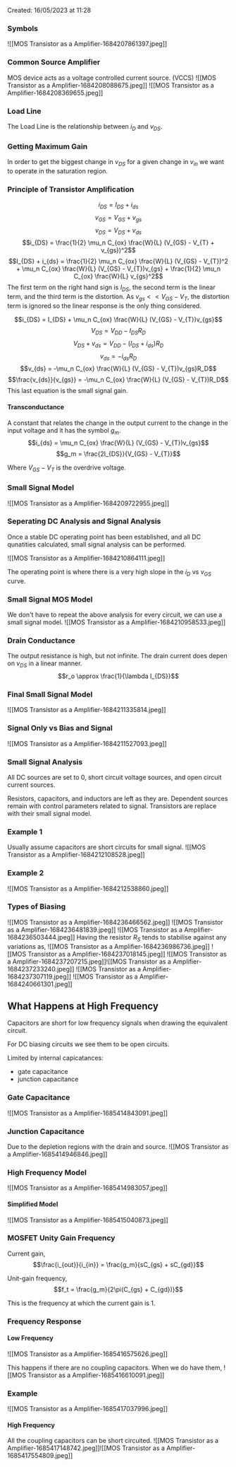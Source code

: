 Created: 16/05/2023 at 11:28
### Symbols
![[MOS Transistor as a Amplifier-1684207861397.jpeg]]

### Common Source Amplifier
MOS device acts as a voltage controlled current source. (VCCS)
![[MOS Transistor as a Amplifier-1684208088675.jpeg]]
![[MOS Transistor as a Amplifier-1684208369655.jpeg]]

### Load Line
The Load Line is the relationship between $i_D$ and $v_{DS}$.

### Getting Maximum Gain
In order to get the biggest change in $v_{DS}$ for a given change in $v_{in}$ we want to operate in the saturation region.

### Principle of Transistor Amplification
$$i_{DS} = I_{DS} + i_{ds}$$
$$v_{GS} = V_{GS} + v_{gs}$$
$$v_{DS} = V_{DS} + v_{ds}$$
$$i_{DS} = \frac{1}{2} \mu_n C_{ox} \frac{W}{L} (V_{GS} - V_{T} + v_{gs})^2$$
$$I_{DS} + i_{ds} = \frac{1}{2} \mu_n C_{ox} \frac{W}{L} (V_{GS} - V_{T})^2 + \mu_n C_{ox} \frac{W}{L} (V_{GS} - V_{T})v_{gs} + \frac{1}{2} \mu_n C_{ox} \frac{W}{L} v_{gs}^2$$
The first term on the right hand sign is $I_{DS}$, the second term is the linear term, and the third term is the distortion.
As $v_{gs} << V_{GS} - V_{T}$, the distortion term is ignored so the linear response is the only thing considered.

$$i_{DS} = I_{DS} + \mu_n C_{ox} \frac{W}{L} (V_{GS} - V_{T})v_{gs}$$
$$V_{DS} = V_{DD} - I_{DS}R_D$$
$$V_{DS} + v_{ds} = V_{DD} - (I_{DS} + i_{ds})R_D$$
$$v_{ds} = -i_{ds}R_D$$
$$v_{ds} = -\mu_n C_{ox} \frac{W}{L} (V_{GS} - V_{T})v_{gs}R_D$$
$$\frac{v_{ds}}{v_{gs}} = -\mu_n C_{ox} \frac{W}{L} (V_{GS} - V_{T})R_D$$
This last equation is the small signal gain.

#### Transconductance
A constant that relates the change in the output current to the change in the input voltage and it has the symbol $g_m$.
$$i_{ds} = \mu_n C_{ox} \frac{W}{L} (V_{GS} - V_{T})v_{gs}$$
$$g_m = \frac{2I_{DS}}{V_{GS} - V_{T}}$$

Where $V_{GS} - V_{T}$ is the overdrive voltage.

### Small Signal Model
![[MOS Transistor as a Amplifier-1684209722955.jpeg]]

### Seperating DC Analysis and Signal Analysis
Once a stable DC operating point has been established, and all DC qunatities calculated, small signal analysis can be performed.

![[MOS Transistor as a Amplifier-1684210864111.jpeg]]

The operating point is where there is a very high slope in the $i_D$ vs $v_{GS}$ curve.

### Small Signal MOS Model
We don't have to repeat the above analysis for every circuit, we can use a small signal model.
![[MOS Transistor as a Amplifier-1684210958533.jpeg]]

### Drain Conductance
The output resistance is high, but not infinite. The drain current does depen on $v_{DS}$ in a linear manner.
$$r_o \approx \frac{1}{\lambda I_{DS}}$$

### Final Small Signal Model
![[MOS Transistor as a Amplifier-1684211335814.jpeg]]

### Signal Only vs Bias and Signal
![[MOS Transistor as a Amplifier-1684211527093.jpeg]]

### Small Signal Analysis
All DC sources are set to 0, short circuit voltage sources, and open circuit current sources.

Resistors, capacitors, and inductors are left as they are.
Dependent sources remain with control parameters related to signal.
Transistors are replace with their small signal model.

### Example 1
Usually assume capacitors are short circuits for small signal.
![[MOS Transistor as a Amplifier-1684212108528.jpeg]]

### Example 2
![[MOS Transistor as a Amplifier-1684212538860.jpeg]]

### Types of Biasing
![[MOS Transistor as a Amplifier-1684236466562.jpeg]]
![[MOS Transistor as a Amplifier-1684236481839.jpeg]]
![[MOS Transistor as a Amplifier-1684236503444.jpeg]]
Having the resistor $R_S$ tends to stabilise against any variations as,
![[MOS Transistor as a Amplifier-1684236986736.jpeg]]
![[MOS Transistor as a Amplifier-1684237018145.jpeg]]
![[MOS Transistor as a Amplifier-1684237207215.jpeg]]![[MOS Transistor as a Amplifier-1684237233240.jpeg]]
![[MOS Transistor as a Amplifier-1684237307119.jpeg]]
![[MOS Transistor as a Amplifier-1684240661301.jpeg]]

## What Happens at High Frequency
Capacitors are short for low frequency signals when drawing the equivalent circuit.

For DC biasing circuits we see them to be open circuits.

Limited by internal capicatances:
- gate capacitance
- junction capacitance

### Gate Capacitance
![[MOS Transistor as a Amplifier-1685414843091.jpeg]]

### Junction Capacitance
Due to the depletion regions with the drain and source.
![[MOS Transistor as a Amplifier-1685414946846.jpeg]]

### High Frequency Model
![[MOS Transistor as a Amplifier-1685414983057.jpeg]]

#### Simplified Model
![[MOS Transistor as a Amplifier-1685415040873.jpeg]]

### MOSFET Unity Gain Frequency
Current gain,
$$\frac{i_{out}}{i_{in}} = \frac{g_m}{sC_{gs} + sC_{gd}}$$

Unit-gain frequency,
$$f_t = \frac{g_m}{2\pi(C_{gs} + C_{gd})}$$

This is the frequency at which the current gain is 1.

### Frequency Response
#### Low Frequency
![[MOS Transistor as a Amplifier-1685416575626.jpeg]]

This happens if there are no coupling capacitors.
When we do have them,
![[MOS Transistor as a Amplifier-1685416610091.jpeg]]

### Example
![[MOS Transistor as a Amplifier-1685417037996.jpeg]]

#### High Frequency
All the coupling capacitors can be short circuited.
![[MOS Transistor as a Amplifier-1685417148742.jpeg]]![[MOS Transistor as a Amplifier-1685417554809.jpeg]]
